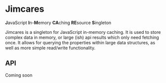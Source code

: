# Jimcares
**J**avaScript **I**n-**M**emory **CA**ching **RE**source **S**ingleton

Jimcares is a singleton for JavaScript in-memory caching. It is used to store complex data in memory, or large (ish) api results which only need fetching once. It allows for querying the properties within large data structures, as well as more simple read/write functionality.


## API
Coming soon
